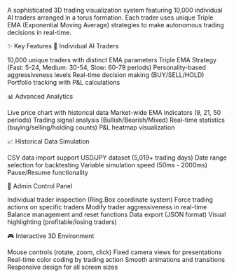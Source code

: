 A sophisticated 3D trading visualization system featuring 10,000 individual AI traders arranged in a torus formation.
 Each trader uses unique Triple EMA (Exponential Moving Average) strategies to make autonomous trading decisions in real-time.

✨ Key Features
🤖 Individual AI Traders

10,000 unique traders with distinct EMA parameters
Triple EMA Strategy (Fast: 5-24, Medium: 30-54, Slow: 60-79 periods)
Personality-based aggressiveness levels
Real-time decision making (BUY/SELL/HOLD)
Portfolio tracking with P&L calculations

📊 Advanced Analytics

Live price chart with historical data
Market-wide EMA indicators (9, 21, 50 periods)
Trading signal analysis (Bullish/Bearish/Mixed)
Real-time statistics (buying/selling/holding counts)
P&L heatmap visualization

📈 Historical Data Simulation

CSV data import support
USD/JPY dataset (5,019+ trading days)
Date range selection for backtesting
Variable simulation speed (50ms - 2000ms)
Pause/Resume functionality

🔧 Admin Control Panel

Individual trader inspection (Ring.Box coordinate system)
Force trading actions on specific traders
Modify trader aggressiveness in real-time
Balance management and reset functions
Data export (JSON format)
Visual highlighting (profitable/losing traders)

🎮 Interactive 3D Environment

Mouse controls (rotate, zoom, click)
Fixed camera views for presentations
Real-time color coding by trading action
Smooth animations and transitions
Responsive design for all screen sizes
